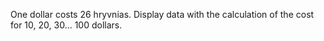 One dollar costs 26 hryvnias. Display data with the calculation of the cost for 10, 20, 30... 100 dollars.